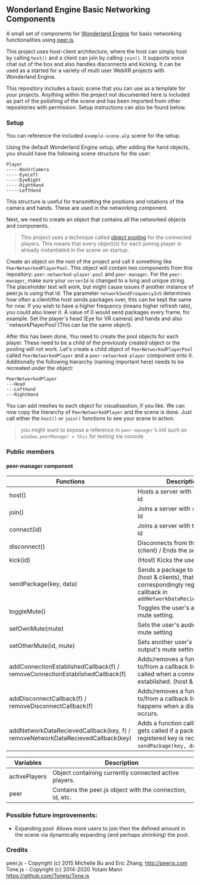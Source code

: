 ## Wonderland Engine Basic Networking Components

A small set of components for [Wonderland Engine](https://wonderlandengine.com/ "Wonderland Engine") for basic networking functionalities using [peer.js](https://peerjs.com/ "peer.js").

This project uses host-client architecture, where the host can simply host by calling  `host()` and a client can join by calling `join()`. It supports voice chat out of the box and also handles disconnects and kicking. It can be used as a started for a variety of multi user WebXR projects with Wonderland Engine. 

This repository includes a basic scene that you can use as a template for your projects. Anything within the project not documented here is included as part of the polishing of the scene and has been imported from other repositories with permission. Setup instructions can also be found below. 

### Setup

You can reference the included `example-scene.wlp` scene for the setup.

Using the default Wonderland Engine setup, after adding the hand objects, you should have the following scene structure for the user:

	Player
	-----NonVrCamera
	-----EyeLeft
	-----EyeRight
	-----RightHand
	-----LeftHand

This structure is useful for transmitting the positions and rotations of the camera and hands. These are used in the networking component.

Next, we need to create an object that contains all the networked objects and components. 
>This project uses a technique called [object pooling](https://en.wikipedia.org/wiki/Object_pool_pattern "object pooling") for the connected players. This means that every object(s) for each joining player is already instantiated in the scene on startup. 

Create an object on the root of the project and call it something like `PeerNetworkedPlayerPool`. This object will contain two components from this repository: `peer-networked-player-pool` and `peer-manager`. For the `peer-manager`, make sure your `serverId` is changed to a long and unique string. The placeholder text will work, but might cause issues if another instance of peer.js is using that id. The parameter `networkSendFrequencyInS` determines how often a client/the host sends packages over, this can be kept the same for now. If you wish to have a higher frequency (means higher refresh rate), you could also lower it. A value of 0 would send packages every frame, for example. Set the player's head (Eye for VR camera) and hands  and also ``networkPlayerPool`(This can be the same object).

After this has been done, You need to create the pool objects for each player. These need to be a child of the previously created object or the pooling will not work. Let's create a child object of `PeerNetworkedPlayerPool` called `PeerNetworkedPlayer` and a `peer-networked-player` component onto it. Additionally the following hierarchy (naming important here) needs to be recreated under the object:

	PeerNetworkedPlayer
	---Head
	---LeftHand
	---RightHand

You can add meshes to each object for visualisastion, if you like. We can now copy the hierarchy of `PeerNetworkedPlayer` and the scene is done. Just call either the `host()` or `join()` functions to see your scene in action.
>you might want to expose a reference in `peer-manager`'s init such as `window.peerManager = this` for testing via console

### Public members
#### peer-manager component
| Functions  | Description  |
| ------------ | ------------ |
| host()  | Hosts a server with `serverId` as id |
| join()  | Joins a server with `serverId` as Id  |
| connect(id)  |  Joins a server with the supplied id |
| disconnect()  | Disconnects from the server (client) / Ends the server (host)  |
| kick(id) | (Host) Kicks the user with the id |
| sendPackage(key, data) | Sends a package to all users (host & clients), that calls the correspondingly registered callback in `addNetworkDataRecievedCallback` |
| toggleMute() | Toggles the user's audio input's mute setting. |
| setOwnMute(mute) | Sets the user's audio input's mute setting |
| setOtherMute(id, mute) | Sets another user's audio output's mute setting. |
| addConnectionEstablishedCallback(f) / removeConnectionEstablishedCallback(f) | Adds/removes a function to/from a callback list, that gets called when a connection is established. (host & client) |
| addDisconnectCallback(f) / removeDisconnectCallback(f) | Adds/removes a function to/from a callback list, that happens when a disconnection occurs. |
| addNetworkDataRecievedCallback(key, f) / removeNetworkDataRecievedCallback(key) | Adds a function callback, that gets called if a package with the registered key is recieved. See `sendPackage(key, data)`.|

| Variables  | Description  |
| ------------ | ------------ |
| activePlayers | Object containing currently connected active players. |
| peer | Contains the peer.js object with the connection, id, etc.|
### Possible future improvements:
- Expanding pool: Allows more users to join then the defined amount in the scene via dynamically expanding (and perhaps shrinking) the pool.

### Credits
peer.js  - Copyright (c) 2015 Michelle Bu and Eric Zhang, http://peerjs.com
Tone.js - Copyright (c) 2014-2020 Yotam Mann https://github.com/Tonejs/Tone.js
